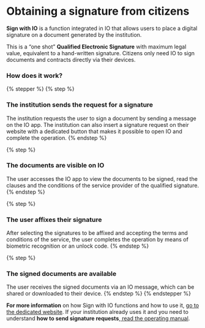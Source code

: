 # Obtaining a signature from citizens

**Sign with IO** is a function integrated in IO that allows users to place a digital signature on a document generated by the institution. 

This is a “one shot” **Qualified Electronic Signature** with maximum legal value, equivalent to a hand-written signature. Citizens only need IO to sign documents and contracts directly via their devices.

### **How does it work?**

{% stepper %} {% step %}

### The institution sends the request for a signature

The institution requests the user to sign a document by sending a message on the IO app. The institution can also insert a signature request on their website with a dedicated button that makes it possible to open IO and complete the operation. {% endstep %}

{% step %}

### The documents are visible on IO

The user accesses the IO app to view the documents to be signed, read the clauses and the conditions of the service provider of the qualified signature. {% endstep %}

{% step %}

### The user affixes their signature

After selecting the signatures to be affixed and accepting the terms and conditions of the service, the user completes the operation by means of biometric recognition or an unlock code. {% endstep %}

{% step %}

### The signed documents are available

The user receives the signed documents via an IO message, which can be shared or downloaded to their device. {% endstep %} {% endstepper %}

**For more information** on how Sign with IO functions and how to use it, [go to the dedicated website](https://firma.io.italia.it/). If your institution already uses it and you need to understand **how to send signature requests**,[ read the operating manual](https://docs.pagopa.it/manuale-operativo-di-firma-con-io).